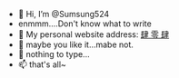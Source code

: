 - 👋 Hi, I’m @Sumsung524
- enmmm....Don't know what to write
- 👀 My personal website address: [肆 零 肆](https://xmq.plus)
- 🌱 maybe you like it...mabe not.
- 💞️ nothing to type...
- 📫 that's all~

<!---
Sumsung524/Sumsung524 is a ✨ special ✨ repository because its `README.md` (this file) appears on your GitHub profile.
You can click the Preview link to take a look at your changes.
--->

